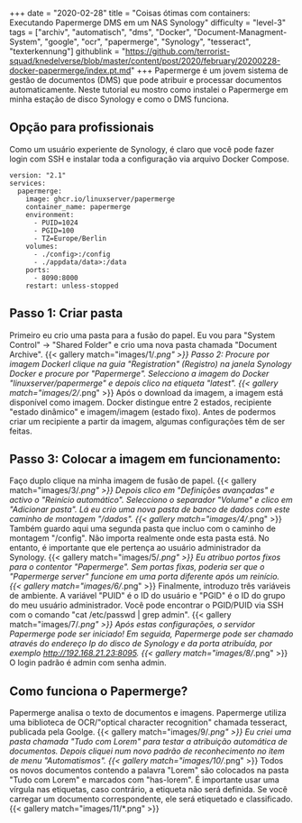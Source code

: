 +++
date = "2020-02-28"
title = "Coisas ótimas com containers: Executando Papermerge DMS em um NAS Synology"
difficulty = "level-3"
tags = ["archiv", "automatisch", "dms", "Docker", "Document-Managment-System", "google", "ocr", "papermerge", "Synology", "tesseract", "texterkennung"]
githublink = "https://github.com/terrorist-squad/knedelverse/blob/master/content/post/2020/february/20200228-docker-papermerge/index.pt.md"
+++
Papermerge é um jovem sistema de gestão de documentos (DMS) que pode atribuir e processar documentos automaticamente. Neste tutorial eu mostro como instalei o Papermerge em minha estação de disco Synology e como o DMS funciona.
## Opção para profissionais
Como um usuário experiente de Synology, é claro que você pode fazer login com SSH e instalar toda a configuração via arquivo Docker Compose.
```
version: "2.1"
services:
  papermerge:
    image: ghcr.io/linuxserver/papermerge
    container_name: papermerge
    environment:
      - PUID=1024
      - PGID=100
      - TZ=Europe/Berlin
    volumes:
      - ./config>:/config
      - ./appdata/data>:/data
    ports:
      - 8090:8000
    restart: unless-stopped

```

## Passo 1: Criar pasta
Primeiro eu crio uma pasta para a fusão do papel. Eu vou para "System Control" -> "Shared Folder" e crio uma nova pasta chamada "Document Archive".
{{< gallery match="images/1/*.png" >}}
Passo 2: Procure por imagem DockerI clique na guia "Registration" (Registro) na janela Synology Docker e procure por "Papermerge". Selecciono a imagem do Docker "linuxserver/papermerge" e depois clico na etiqueta "latest".
{{< gallery match="images/2/*.png" >}}
Após o download da imagem, a imagem está disponível como imagem. Docker distingue entre 2 estados, recipiente "estado dinâmico" e imagem/imagem (estado fixo). Antes de podermos criar um recipiente a partir da imagem, algumas configurações têm de ser feitas.
## Passo 3: Colocar a imagem em funcionamento:
Faço duplo clique na minha imagem de fusão de papel.
{{< gallery match="images/3/*.png" >}}
Depois clico em "Definições avançadas" e activo o "Reinício automático". Selecciono o separador "Volume" e clico em "Adicionar pasta". Lá eu crio uma nova pasta de banco de dados com este caminho de montagem "/dados".
{{< gallery match="images/4/*.png" >}}
Também guardo aqui uma segunda pasta que incluo com o caminho de montagem "/config". Não importa realmente onde esta pasta está. No entanto, é importante que ele pertença ao usuário administrador da Synology.
{{< gallery match="images/5/*.png" >}}
Eu atribuo portos fixos para o contentor "Papermerge". Sem portas fixas, poderia ser que o "Papermerge server" funcione em uma porta diferente após um reinício.
{{< gallery match="images/6/*.png" >}}
Finalmente, introduzo três variáveis de ambiente. A variável "PUID" é o ID do usuário e "PGID" é o ID do grupo do meu usuário administrador. Você pode encontrar o PGID/PUID via SSH com o comando "cat /etc/passwd | grep admin".
{{< gallery match="images/7/*.png" >}}
Após estas configurações, o servidor Papermerge pode ser iniciado! Em seguida, Papermerge pode ser chamado através do endereço Ip do disco de Synology e da porta atribuída, por exemplo http://192.168.21.23:8095.
{{< gallery match="images/8/*.png" >}}
O login padrão é admin com senha admin.
## Como funciona o Papermerge?
Papermerge analisa o texto de documentos e imagens. Papermerge utiliza uma biblioteca de OCR/"optical character recognition" chamada tesseract, publicada pela Goolge.
{{< gallery match="images/9/*.png" >}}
Eu criei uma pasta chamada "Tudo com Lorem" para testar a atribuição automática de documentos. Depois cliquei num novo padrão de reconhecimento no item de menu "Automatismos".
{{< gallery match="images/10/*.png" >}}
Todos os novos documentos contendo a palavra "Lorem" são colocados na pasta "Tudo com Lorem" e marcados com "has-lorem". É importante usar uma vírgula nas etiquetas, caso contrário, a etiqueta não será definida. Se você carregar um documento correspondente, ele será etiquetado e classificado.
{{< gallery match="images/11/*.png" >}}